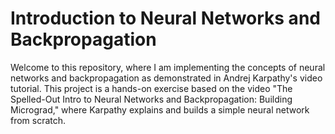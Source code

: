 # Introduction to Neural Networks and Backpropagation

Welcome to this repository, where I am implementing the concepts of neural networks and backpropagation as demonstrated in Andrej Karpathy's video tutorial. This project is a hands-on exercise based on the video "The Spelled-Out Intro to Neural Networks and Backpropagation: Building Micrograd," where Karpathy explains and builds a simple neural network from scratch.

